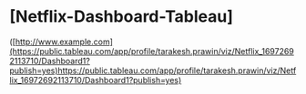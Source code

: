 # [Netflix-Dashboard-Tableau]
([http://www.example.com](https://public.tableau.com/app/profile/tarakesh.prawin/viz/Netflix_16972692113710/Dashboard1?publish=yes)https://public.tableau.com/app/profile/tarakesh.prawin/viz/Netflix_16972692113710/Dashboard1?publish=yes)
